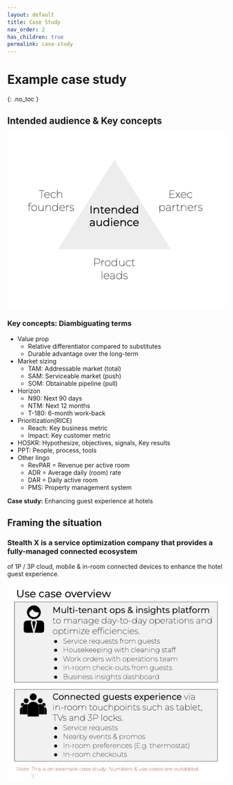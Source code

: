 ```yaml
---
layout: default
title: Case Study
nav_order: 2
has_children: true
permalink: case-study
---
```



# Example case study
{: .no_toc }

## Intended audience & Key concepts

![](/assets/images/intended-audience.jpg)

### **Key concepts:** Diambiguating terms
- Value prop
    - Relative differentiator compared to substitutes
    - Durable advantage over the long-term
- Market sizing
    - TAM: Addressable market (total)
    - SAM: Serviceable market (push)
    - SOM: Obtainable pipeline (pull)
- Horizon
    - N90: Next 90 days
    - NTM: Next 12 months
    - T-180: 6-month work-back
- Prioritization(RICE)
    - Reach: Key business metric
    - Impact: Key customer metric
- HOSKR: Hypothesize, objectives, signals, Key results
- PPT: People, process, tools
- Other lingo
    - RevPAR = Revenue per active room
    - ADR = Average daily (room) rate
    - DAR = Daily active room
    - PMS: Property management system

**Case study:** Enhancing guest experience at hotels

## Framing the situation

### **Stealth X** is a service optimization company that provides a fully-managed connected ecosystem
of 1P / 3P cloud, mobile & in-room connected devices to enhance the hotel guest experience.

![](/assets/images/use-cases.jpg)

